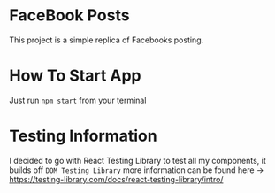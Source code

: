 # FaceBook Posts

This project is a simple replica of Facebooks posting.

# How To Start App

Just run `npm start` from your terminal 

# Testing Information

I decided to go with React Testing Library to test all my components, it builds off `DOM Testing Library` more information can be found here -> https://testing-library.com/docs/react-testing-library/intro/

